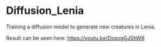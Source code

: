 # Diffusion_Lenia
Training a diffusion model to generate new creatures in Lenia.

Result can be seen here: https://youtu.be/DopvgGJShW8
